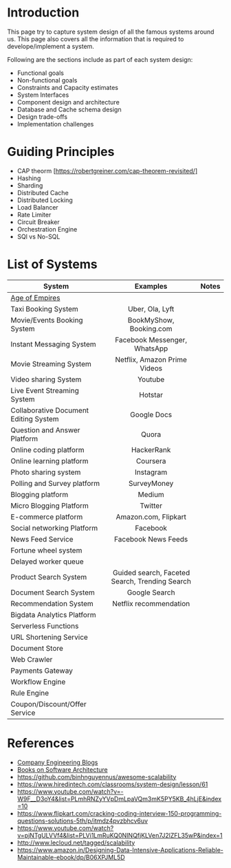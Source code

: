 # Introduction
This page try to capture system design of all the famous systems around us. This page also covers all the information that is required to develope/implement a system.

Following are the sections include as part of each system design:
- Functional goals
- Non-functional goals
- Constraints and Capacity estimates
- System Interfaces
- Component design and architecture
- Database and Cache schema design
- Design trade-offs
- Implementation challenges

# Guiding Principles
- CAP theorm [https://robertgreiner.com/cap-theorem-revisited/]
- Hashing
- Sharding
- Distributed Cache
- Distributed Locking
- Load Balancer
- Rate Limiter
- Circuit Breaker
- Orchestration Engine
- SQl vs No-SQL


# List of Systems
| System | Examples | Notes |
| ------------- |:-------------:| -----:|
| [Age of Empires](https://github.com/nimesh-mittal/awesome-system-design/blob/master/systems/age_of_empires.md) |
| Taxi Booking System | Uber, Ola, Lyft |
| Movie/Events Booking System |BookMyShow, Booking.com|
| Instant Messaging System|Facebook Messenger, WhatsApp|
| Movie Streaming System|Netflix, Amazon Prime Videos|
| Video sharing System | Youtube |
| Live Event Streaming System| Hotstar |
| Collaborative Document Editing System| Google Docs |
| Question and Answer Platform| Quora |
| Online coding platform| HackerRank |
| Online learning platform| Coursera |
| Photo sharing system| Instagram |
| Polling and Survey platform| SurveyMoney |
| Blogging platform| Medium |
| Micro Blogging Platform| Twitter |
| E-commerce platform| Amazon.com, Flipkart |
| Social networking Platform| Facebook |
| News Feed Service| Facebook News Feeds |
| Fortune wheel system| |
| Delayed worker queue| |
| Product Search System | Guided search, Faceted Search, Trending Search|
| Document Search System | Google Search |
| Recommendation System| Netflix recommendation |
| Bigdata Analytics Platform||
| Serverless Functions||
| URL Shortening Service||
| Document Store||
| Web Crawler||
| Payments Gateway||
| Workflow Engine||
| Rule Engine||
| Coupon/Discount/Offer Service||

# References
- [Company Engineering Blogs](https://github.com/nimesh-mittal/awesome-system-design/blob/master/company-engineering-blogs.md)
- [Books on Software Architecture](https://medium.com/@nvashanin/books-in-software-architecture-6ad974e524ce)
- https://github.com/binhnguyennus/awesome-scalability
- https://www.hiredintech.com/classrooms/system-design/lesson/61
- https://www.youtube.com/watch?v=-W9F__D3oY4&list=PLmhRNZyYVpDmLpaVQm3mK5PY5KB_4hLjE&index=10
- https://www.flipkart.com/cracking-coding-interview-150-programming-questions-solutions-5th/p/itmdz4pvzbhcv6uv
- https://www.youtube.com/watch?v=pjNTgULVVf4&list=PLVi1LmRuKQ0NINQfjKLVen7J2lZFL35wP&index=1
- http://www.lecloud.net/tagged/scalability
- https://www.amazon.in/Designing-Data-Intensive-Applications-Reliable-Maintainable-ebook/dp/B06XPJML5D

